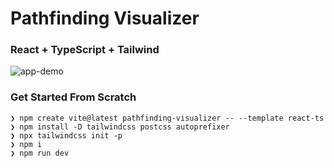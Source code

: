 # Pathfinding Visualizer

### React + TypeScript + Tailwind

![app-demo](./src/assets/pathfinding-visualizer.gif)

### Get Started From Scratch

```
❯ npm create vite@latest pathfinding-visualizer -- --template react-ts
❯ npm install -D tailwindcss postcss autoprefixer
❯ npx tailwindcss init -p
❯ npm i
❯ npm run dev
```
